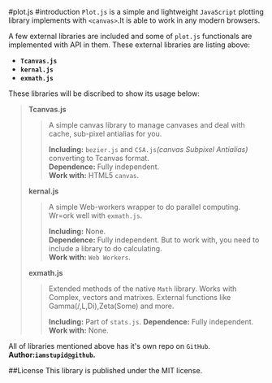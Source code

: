 #plot.js
#introduction
`Plot.js` is a simple and lightweight `JavaScript` plotting library implements with `<canvas>`.It is able to work in any modern browsers.

A few external libraries are included and some of `plot.js` functionals are implemented with API in them. These external libraries are listing above:

 - **`Tcanvas.js`**
 - **`kernal.js`**
 - **`exmath.js`**

These libraries will be discribed to show its usage below:
> **Tcanvas.js**
> > A simple canvas library to manage canvases and deal with cache, sub-pixel 
> > antialias for you.
> > 
> > **Including:** `bezier.js` and `CSA.js`*(canvas Subpixel Antialias)* 
> > converting to Tcanvas format.   
> > **Dependence:** Fully independent.   
> > **Work with:** HTML5 `canvas`.
> 
> **kernal.js**
> > A simple Web-workers wrapper to do parallel computing. Wr=ork well with 
> > `exmath.js`.
> > 
> > **Including:** None.   
> > **Dependence:** Fully independent. But to work with, you need to include 
> > a library to do calculating.   
> > **Work with:** `Web Workers`.
> 
> **exmath.js**
> > Extended methods of the native `Math` library. Works with Complex, vectors 
> > and matrixes. External functions like Gamma(/,L,Di),Zeta(Some) and more.
> > 
> > **Including:** Part of `stats.js`.
> > **Dependence:** Fully independent.
> > **Work with:** None.

All of libraries mentioned above has it's own repo on `GitHub`. 
**Author:`iamstupid@github`.**

##License
This library is published under the MIT license.